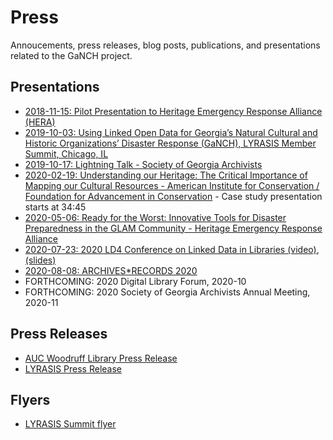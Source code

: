 # Press

Annoucements, press releases, blog posts, publications, and presentations related to the GaNCH project.

## Presentations

* [2018-11-15: Pilot Presentation to Heritage Emergency Response Alliance (HERA)](2018-11-15_HERA.pdf)
* [2019-10-03: Using Linked Open Data for Georgia’s Natural Cultural and Historic Organizations’ Disaster Response (GaNCH), LYRASIS Member Summit, Chicago, IL](https://docs.google.com/presentation/d/1y9dcMXHU6_e6cn9ISDHS67467LdCF6dQ_O55xWSPTyY/edit?usp=sharing)
* [2019-10-17: Lightning Talk - Society of Georgia Archivists](https://drive.google.com/file/d/1MBewzkupcDX73MU60gRocuJNKuSEq7g-/view?usp=drive_open)
* [2020-02-19: Understanding our Heritage: The Critical Importance of Mapping our Cultural Resources - American Institute for Conservation / Foundation for Advancement in Conservation](https://web.archive.org/web/20200225130225/https://eventcenter.commpartners.com/se/Meetings/Playback_new.aspx?meeting.id=281603) - Case study presentation starts at 34:45
* [2020-05-06: Ready for the Worst: Innovative Tools for Disaster Preparedness in the GLAM Community - Heritage Emergency Response Alliance](https://web.archive.org/web/20200506175946/https://www.youtube.com/watch?v=PBOzjJdAeEk)
* [2020-07-23: 2020 LD4 Conference on Linked Data in Libraries (video)](https://youtu.be/Vt9aOZTmCqE?t=1843), [(slides)](https://archive.org/details/2020-07-23-ld4-conference-ganch)
* [2020-08-08: ARCHIVES*RECORDS 2020](https://archive.org/details/zooming_in)
* FORTHCOMING: 2020 Digital Library Forum, 2020-10
* FORTHCOMING: 2020 Society of Georgia Archivists Annual Meeting, 2020-11

## Press Releases

* [AUC Woodruff Library Press Release](https://web.archive.org/web/20190719125719/https://www.auctr.edu/news/auc-woodruff-library-awarded-grant-to-improve-disaster-preparedness-and-response-for-georgias-natural-cultural-and-historic-organizations/)
* [LYRASIS Press Release](http://lyrasisnow.org/press-release-lyrasis-announces-the-2019-catalyst-fund-recipients-and-their-projects/)

## Flyers

* [LYRASIS Summit flyer](2019-10_LYRASIS_Summit_Catalyst_Fund_Award_Recipients_flyer.pdf)
